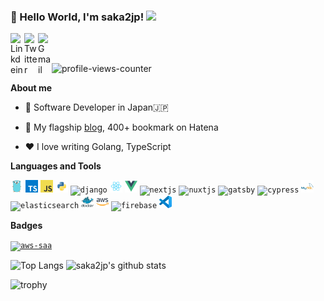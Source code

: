 ### 👋 Hello World, I'm saka2jp!  <img src="https://github.com/TheDudeThatCode/TheDudeThatCode/blob/master/Assets/Earth.gif" width="24px">

<a target="_blank" href="https://www.linkedin.com/in/saka2jp/">
  <img align="left" alt="Linkdein" width="22px" src="https://cdn.jsdelivr.net/npm/simple-icons@v3/icons/linkedin.svg" />
</a>
<a target="_blank" href="https://twitter.com/saka2jp">
  <img align="left" alt="Twitter" width="22px" src="https://cdn.jsdelivr.net/npm/simple-icons@v3/icons/twitter.svg" />
</a>
<a target="_blank" href="mailto:saka2jp@gmail.com">
  <img align="left" alt="Gmail" width="22px" src="https://cdn.jsdelivr.net/npm/simple-icons@v3/icons/gmail.svg" />
</a>
<br/>
<br/>
<p align="left"> <img alt="profile-views-counter" src="https://komarev.com/ghpvc/?username=saka2jp&label=Profile%20views&color=blue&style=flat"/> </p>

**About me**

- 💼 Software Developer in Japan🇯🇵

- 📝 My flagship [blog](https://jumpyoshim.hatenablog.com/entry/how-to-implement-python-code-with-high-maintainability-and-readability), 400+ bookmark on Hatena

- ❤️ I love writing Golang, TypeScript

**Languages and Tools**

<code><img height="20" alt="go" src="https://raw.githubusercontent.com/devicons/devicon/master/icons/go/go-original.svg"></code>
<code><img height="20" alt="typescript" src="https://raw.githubusercontent.com/github/explore/80688e429a7d4ef2fca1e82350fe8e3517d3494d/topics/typescript/typescript.png"></code>
<code><img height="20" alt="javascript" src="https://raw.githubusercontent.com/github/explore/80688e429a7d4ef2fca1e82350fe8e3517d3494d/topics/javascript/javascript.png"></code>
<code><img height="20" alt="python" src="https://raw.githubusercontent.com/github/explore/80688e429a7d4ef2fca1e82350fe8e3517d3494d/topics/python/python.png"></code>
<code><img height="20" alt="django" src="https://cdn.worldvectorlogo.com/logos/django.svg"></code>
<code><img height="20" alt="react" src="https://raw.githubusercontent.com/github/explore/80688e429a7d4ef2fca1e82350fe8e3517d3494d/topics/react/react.png"></code>
<code><img height="20" alt="vue" src="https://raw.githubusercontent.com/github/explore/80688e429a7d4ef2fca1e82350fe8e3517d3494d/topics/vue/vue.png"></code>
<code><img height="20" width="20" alt="nextjs" src="https://cdn.worldvectorlogo.com/logos/nextjs-2.svg"></code>
<code><img height="20" alt="nuxtjs" src="https://www.vectorlogo.zone/logos/nuxtjs/nuxtjs-icon.svg"></code>
<code><img height="20" alt="gatsby" src="https://www.vectorlogo.zone/logos/gatsbyjs/gatsbyjs-icon.svg"></code>
<code><img height="20" alt="cypress" src="https://raw.githubusercontent.com/simple-icons/simple-icons/6e46ec1fc23b60c8fd0d2f2ff46db82e16dbd75f/icons/cypress.svg"></code>
<code><img height="20" alt="mysql" src="https://raw.githubusercontent.com/devicons/devicon/master/icons/mysql/mysql-original-wordmark.svg"></code>
<code><img height="20" alt="elasticsearch" src="https://www.vectorlogo.zone/logos/elastic/elastic-icon.svg"></code>
<code><img height="20" alt="docker" src="https://raw.githubusercontent.com/devicons/devicon/master/icons/docker/docker-original-wordmark.svg"></code>
<code><img height="20" alt="aws" src="https://raw.githubusercontent.com/devicons/devicon/master/icons/amazonwebservices/amazonwebservices-original-wordmark.svg"></code>
<code><img height="20" alt="firebase" src="https://www.vectorlogo.zone/logos/firebase/firebase-icon.svg"></code>
<code><img height="20" alt="visual-studio-code" src="https://raw.githubusercontent.com/github/explore/80688e429a7d4ef2fca1e82350fe8e3517d3494d/topics/visual-studio-code/visual-studio-code.png"></code>

**Badges**

<a href="https://www.credly.com/badges/8a783bd7-251c-4fb0-bd3b-7d7322e1d823/public_url"> <code><img height="20" alt="aws-saa" src="https://images.credly.com/size/110x110/images/0e284c3f-5164-4b21-8660-0d84737941bc/image.png"></code></a>


![Top Langs](https://github-readme-stats-saka2jp.vercel.app/api/top-langs/?username=saka2jp&hide=html,ruby,css&layout=compact&theme=tokyonight&cache_seconds=43200)
![saka2jp's github stats](https://github-readme-stats-saka2jp.vercel.app/api?username=saka2jp&count_private=true&show_icons=true&hide_title=true&theme=tokyonight&cache_seconds=43200&card_width=400)

![trophy](https://github-profile-trophy.vercel.app/?username=saka2jp&theme=tokyonight&row=1&column=7)

